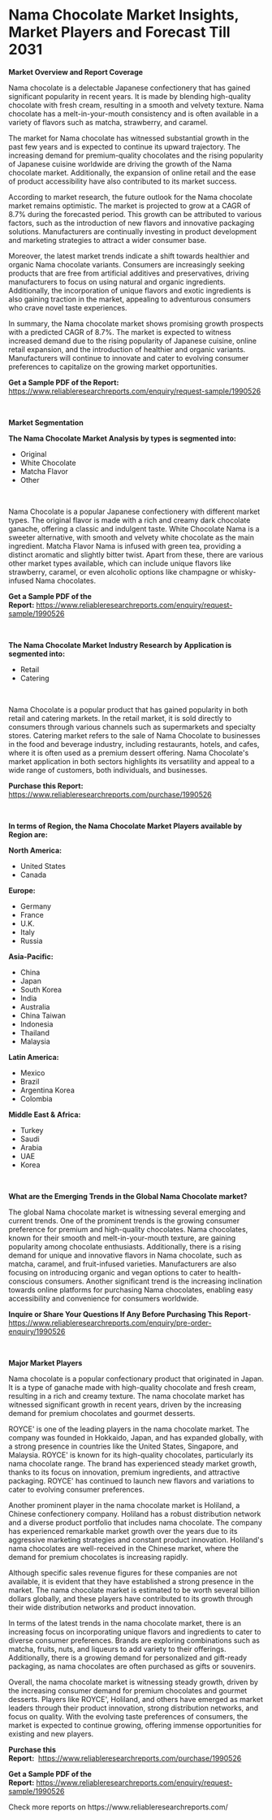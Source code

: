 <p><h1>Nama Chocolate Market Insights, Market Players and Forecast Till 2031</h1></p><p><strong>Market Overview and Report Coverage</strong></p>
<p><p>Nama chocolate is a delectable Japanese confectionery that has gained significant popularity in recent years. It is made by blending high-quality chocolate with fresh cream, resulting in a smooth and velvety texture. Nama chocolate has a melt-in-your-mouth consistency and is often available in a variety of flavors such as matcha, strawberry, and caramel.</p><p>The market for Nama chocolate has witnessed substantial growth in the past few years and is expected to continue its upward trajectory. The increasing demand for premium-quality chocolates and the rising popularity of Japanese cuisine worldwide are driving the growth of the Nama chocolate market. Additionally, the expansion of online retail and the ease of product accessibility have also contributed to its market success.</p><p>According to market research, the future outlook for the Nama chocolate market remains optimistic. The market is projected to grow at a CAGR of 8.7% during the forecasted period. This growth can be attributed to various factors, such as the introduction of new flavors and innovative packaging solutions. Manufacturers are continually investing in product development and marketing strategies to attract a wider consumer base.</p><p>Moreover, the latest market trends indicate a shift towards healthier and organic Nama chocolate variants. Consumers are increasingly seeking products that are free from artificial additives and preservatives, driving manufacturers to focus on using natural and organic ingredients. Additionally, the incorporation of unique flavors and exotic ingredients is also gaining traction in the market, appealing to adventurous consumers who crave novel taste experiences.</p><p>In summary, the Nama chocolate market shows promising growth prospects with a predicted CAGR of 8.7%. The market is expected to witness increased demand due to the rising popularity of Japanese cuisine, online retail expansion, and the introduction of healthier and organic variants. Manufacturers will continue to innovate and cater to evolving consumer preferences to capitalize on the growing market opportunities.</p></p>
<p><strong>Get a Sample PDF of the Report:</strong> <a href="https://www.reliableresearchreports.com/enquiry/request-sample/1990526">https://www.reliableresearchreports.com/enquiry/request-sample/1990526</a></p>
<p>&nbsp;</p>
<p><strong>Market Segmentation</strong></p>
<p><strong>The Nama Chocolate Market Analysis by types is segmented into:</strong></p>
<p><ul><li>Original</li><li>White Chocolate</li><li>Matcha Flavor</li><li>Other</li></ul></p>
<p>&nbsp;</p>
<p><p>Nama Chocolate is a popular Japanese confectionery with different market types. The original flavor is made with a rich and creamy dark chocolate ganache, offering a classic and indulgent taste. White Chocolate Nama is a sweeter alternative, with smooth and velvety white chocolate as the main ingredient. Matcha Flavor Nama is infused with green tea, providing a distinct aromatic and slightly bitter twist. Apart from these, there are various other market types available, which can include unique flavors like strawberry, caramel, or even alcoholic options like champagne or whisky-infused Nama chocolates.</p></p>
<p><strong>Get a Sample PDF of the Report:</strong>&nbsp;<a href="https://www.reliableresearchreports.com/enquiry/request-sample/1990526">https://www.reliableresearchreports.com/enquiry/request-sample/1990526</a></p>
<p>&nbsp;</p>
<p><strong>The Nama Chocolate Market Industry Research by Application is segmented into:</strong></p>
<p><ul><li>Retail</li><li>Catering</li></ul></p>
<p>&nbsp;</p>
<p><p>Nama Chocolate is a popular product that has gained popularity in both retail and catering markets. In the retail market, it is sold directly to consumers through various channels such as supermarkets and specialty stores. Catering market refers to the sale of Nama Chocolate to businesses in the food and beverage industry, including restaurants, hotels, and cafes, where it is often used as a premium dessert offering. Nama Chocolate's market application in both sectors highlights its versatility and appeal to a wide range of customers, both individuals, and businesses.</p></p>
<p><strong>Purchase this Report:</strong>&nbsp; <a href="https://www.reliableresearchreports.com/purchase/1990526">https://www.reliableresearchreports.com/purchase/1990526</a></p>
<p>&nbsp;</p>
<p><strong>In terms of Region, the Nama Chocolate Market Players available by Region are:</strong></p>
<p>
    <p> <strong> North America: </strong>
        <ul>
            <li>United States</li>
            <li>Canada</li>
        </ul>
        </p> 
    <p> <strong> Europe: </strong>
        <ul>
            <li>Germany</li>
            <li>France</li>
            <li>U.K.</li>
            <li>Italy</li>
            <li>Russia</li>
        </ul>
        </p> 
    <p> <strong> Asia-Pacific: </strong>
        <ul>
            <li>China</li>
            <li>Japan</li>
            <li>South Korea</li>
            <li>India</li>
            <li>Australia</li>
            <li>China Taiwan</li>
            <li>Indonesia</li>
            <li>Thailand</li>
            <li>Malaysia</li>
        </ul>
        </p> 
    <p> <strong> Latin America: </strong>
        <ul>
            <li>Mexico</li>
            <li>Brazil</li>
            <li>Argentina Korea</li>
            <li>Colombia</li>
        </ul>
        </p> 
    <p> <strong> Middle East & Africa: </strong>
        <ul>
            <li>Turkey</li>
            <li>Saudi</li>
            <li>Arabia</li>
            <li>UAE</li>
            <li>Korea</li>
        </ul>
    </p>
    </p>
<p>&nbsp;</p>
<p><strong>What are the Emerging Trends in the Global Nama Chocolate market?</strong></p>
<p><p>The global Nama chocolate market is witnessing several emerging and current trends. One of the prominent trends is the growing consumer preference for premium and high-quality chocolates. Nama chocolates, known for their smooth and melt-in-your-mouth texture, are gaining popularity among chocolate enthusiasts. Additionally, there is a rising demand for unique and innovative flavors in Nama chocolate, such as matcha, caramel, and fruit-infused varieties. Manufacturers are also focusing on introducing organic and vegan options to cater to health-conscious consumers. Another significant trend is the increasing inclination towards online platforms for purchasing Nama chocolates, enabling easy accessibility and convenience for consumers worldwide.</p></p>
<p><strong>Inquire or Share Your Questions If Any Before Purchasing This Report</strong>- <a href="https://www.reliableresearchreports.com/enquiry/pre-order-enquiry/1990526">https://www.reliableresearchreports.com/enquiry/pre-order-enquiry/1990526</a></p>
<p>&nbsp;</p>
<p><strong>Major Market Players</strong></p>
<p><p>Nama chocolate is a popular confectionary product that originated in Japan. It is a type of ganache made with high-quality chocolate and fresh cream, resulting in a rich and creamy texture. The nama chocolate market has witnessed significant growth in recent years, driven by the increasing demand for premium chocolates and gourmet desserts.</p><p>ROYCE' is one of the leading players in the nama chocolate market. The company was founded in Hokkaido, Japan, and has expanded globally, with a strong presence in countries like the United States, Singapore, and Malaysia. ROYCE' is known for its high-quality chocolates, particularly its nama chocolate range. The brand has experienced steady market growth, thanks to its focus on innovation, premium ingredients, and attractive packaging. ROYCE' has continued to launch new flavors and variations to cater to evolving consumer preferences.</p><p>Another prominent player in the nama chocolate market is Holiland, a Chinese confectionery company. Holiland has a robust distribution network and a diverse product portfolio that includes nama chocolate. The company has experienced remarkable market growth over the years due to its aggressive marketing strategies and constant product innovation. Holiland's nama chocolates are well-received in the Chinese market, where the demand for premium chocolates is increasing rapidly. </p><p>Although specific sales revenue figures for these companies are not available, it is evident that they have established a strong presence in the market. The nama chocolate market is estimated to be worth several billion dollars globally, and these players have contributed to its growth through their wide distribution networks and product innovation.</p><p>In terms of the latest trends in the nama chocolate market, there is an increasing focus on incorporating unique flavors and ingredients to cater to diverse consumer preferences. Brands are exploring combinations such as matcha, fruits, nuts, and liqueurs to add variety to their offerings. Additionally, there is a growing demand for personalized and gift-ready packaging, as nama chocolates are often purchased as gifts or souvenirs.</p><p>Overall, the nama chocolate market is witnessing steady growth, driven by the increasing consumer demand for premium chocolates and gourmet desserts. Players like ROYCE', Holiland, and others have emerged as market leaders through their product innovation, strong distribution networks, and focus on quality. With the evolving taste preferences of consumers, the market is expected to continue growing, offering immense opportunities for existing and new players.</p></p>
<p><strong>Purchase this Report:</strong>&nbsp;&nbsp;<a href="https://www.reliableresearchreports.com/purchase/1990526">https://www.reliableresearchreports.com/purchase/1990526</a></p>
<p></p>
<p><strong>Get a Sample PDF of the Report:</strong>&nbsp;<a href="https://www.reliableresearchreports.com/enquiry/request-sample/1990526">https://www.reliableresearchreports.com/enquiry/request-sample/1990526</a></p>
<p>Check more reports on https://www.reliableresearchreports.com/</p>